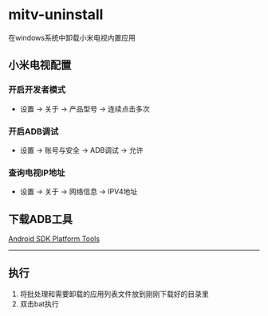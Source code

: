 # mitv-uninstall
在windows系统中卸载小米电视内置应用

## 小米电视配置

### 开启开发者模式
- 设置 -> 关于 -> 产品型号 -> 连续点击多次

### 开启ADB调试
- 设置 -> 账号与安全 -> ADB调试 -> 允许

### 查询电视IP地址
- 设置 -> 关于 -> 网络信息 -> IPV4地址

## 下载ADB工具
[Android SDK Platform Tools](https://developer.android.google.cn/studio/releases/platform-tools)

---

## 执行

1. 将批处理和需要卸载的应用列表文件放到刚刚下载好的目录里
2. 双击bat执行
